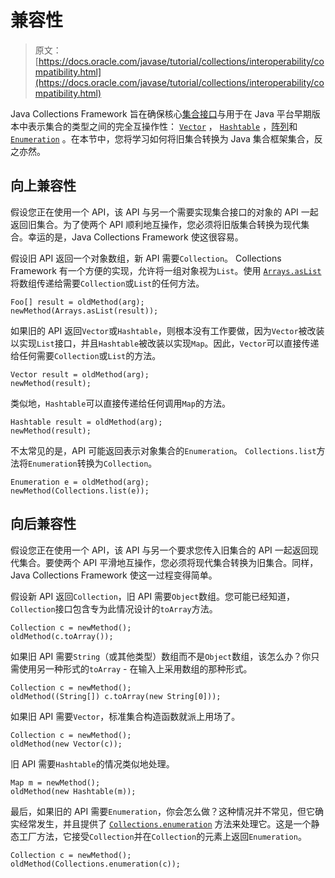 # 兼容性

> 原文： [https://docs.oracle.com/javase/tutorial/collections/interoperability/compatibility.html](https://docs.oracle.com/javase/tutorial/collections/interoperability/compatibility.html)

Java Collections Framework 旨在确保核心[集合接口](../interfaces/index.html)与用于在 Java 平台早期版本中表示集合的类型之间的完全互操作性： [`Vector`](https://docs.oracle.com/javase/8/docs/api/java/util/Vector.html) ， [`Hashtable`](https://docs.oracle.com/javase/8/docs/api/java/util/Hashtable.html) ，[阵列](../../java/nutsandbolts/arrays.html)和 [`Enumeration`](https://docs.oracle.com/javase/8/docs/api/java/util/Enumeration.html) 。在本节中，您将学习如何将旧集合转换为 Java 集合框架集合，反之亦然。

## 向上兼容性

假设您正在使用一个 API，该 API 与另一个需要实现集合接口的对象的 API 一起返回旧集合。为了使两个 API 顺利地互操作，您必须将旧版集合转换为现代集合。幸运的是，Java Collections Framework 使这很容易。

假设旧 API 返回一个对象数组，新 API 需要`Collection`。 Collections Framework 有一个方便的实现，允许将一组对象视为`List`。使用 [`Arrays.asList`](https://docs.oracle.com/javase/8/docs/api/java/util/Arrays.html#asList-T...-) 将数组传递给需要`Collection`或`List`的任何方法。

```
Foo[] result = oldMethod(arg);
newMethod(Arrays.asList(result));

```

如果旧的 API 返回`Vector`或`Hashtable`，则根本没有工作要做，因为`Vector`被改装以实现`List`接口，并且`Hashtable`被改装以实现`Map`。因此，`Vector`可以直接传递给任何需要`Collection`或`List`的方法。

```
Vector result = oldMethod(arg);
newMethod(result);

```

类似地，`Hashtable`可以直接传递给任何调用`Map`的方法。

```
Hashtable result = oldMethod(arg);
newMethod(result);

```

不太常见的是，API 可能返回表示对象集合的`Enumeration`。 `Collections.list`方法将`Enumeration`转换为`Collection`。

```
Enumeration e = oldMethod(arg);
newMethod(Collections.list(e));

```

## 向后兼容性

假设您正在使用一个 API，该 API 与另一个要求您传入旧集合的 API 一起返回现代集合。要使两个 API 平滑地互操作，您必须将现代集合转换为旧集合。同样，Java Collections Framework 使这一过程变得简单。

假设新 API 返回`Collection`，旧 API 需要`Object`数组。您可能已经知道，`Collection`接口包含专为此情况设计的`toArray`方法。

```
Collection c = newMethod();
oldMethod(c.toArray());

```

如果旧 API 需要`String`（或其他类型）数组而不是`Object`数组，该怎么办？你只需使用另一种形式的`toArray` - 在输入上采用数组的那种形式。

```
Collection c = newMethod();
oldMethod((String[]) c.toArray(new String[0]));

```

如果旧 API 需要`Vector`，标准集合构造函数就派上用场了。

```
Collection c = newMethod();
oldMethod(new Vector(c));

```

旧 API 需要`Hashtable`的情况类似地处理。

```
Map m = newMethod();
oldMethod(new Hashtable(m));

```

最后，如果旧的 API 需要`Enumeration`，你会怎么做？这种情况并不常见，但它确实经常发生，并且提供了 [`Collections.enumeration`](https://docs.oracle.com/javase/8/docs/api/java/util/Collections.html#enumeration-java.util.Collection-) 方法来处理它。这是一个静态工厂方法，它接受`Collection`并在`Collection`的元素上返回`Enumeration`。

```
Collection c = newMethod();
oldMethod(Collections.enumeration(c));

```